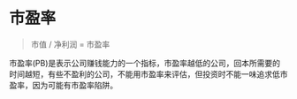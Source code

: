 # 市盈率

> 市值 / 净利润 = 市盈率

市盈率(PB)是表示公司赚钱能力的一个指标，市盈率越低的公司，回本所需要的时间越短，有些不盈利的公司，不能用市盈率来评估，但投资时不能一味追求低市盈率，因为可能有市盈率陷阱。
